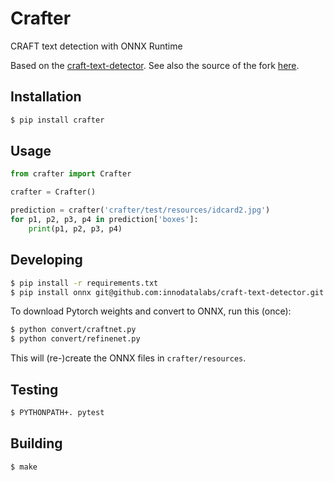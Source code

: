# Crafter
CRAFT text detection with ONNX Runtime

Based on the [craft-text-detector](https://github.com/innodatalabs/craft-text-detector). See also the source of the fork [here](https://github.com/fcakyon/craft-text-detector).

## Installation
```bash
$ pip install crafter
```

## Usage
```python
from crafter import Crafter

crafter = Crafter()

prediction = crafter('crafter/test/resources/idcard2.jpg')
for p1, p2, p3, p4 in prediction['boxes']:
    print(p1, p2, p3, p4)
```

## Developing
```bash
$ pip install -r requirements.txt
$ pip install onnx git@github.com:innodatalabs/craft-text-detector.git pytest
```

To download Pytorch weights and convert to ONNX, run this (once):
```bash
$ python convert/craftnet.py
$ python convert/refinenet.py
```
This will (re-)create the ONNX files in `crafter/resources`.

## Testing
```bash
$ PYTHONPATH+. pytest
```

## Building
```bash
$ make
```